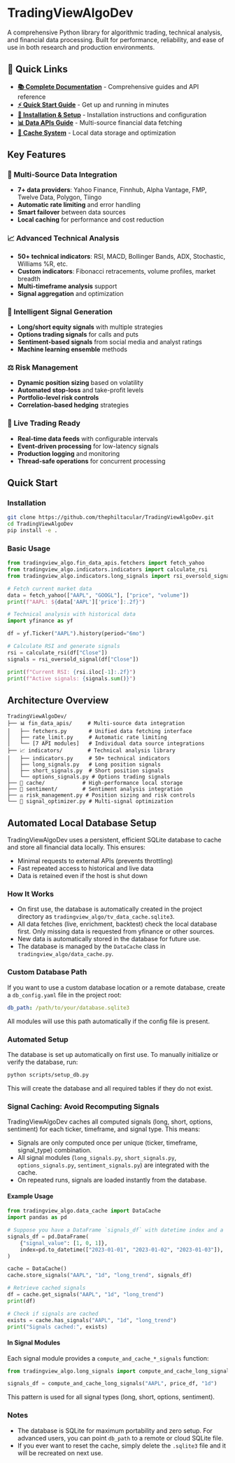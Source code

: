 # TradingViewAlgoDev

A comprehensive Python library for algorithmic trading, technical analysis, and financial data processing. Built for performance, reliability, and ease of use in both research and production environments.

## 🚀 Quick Links

- **[📚 Complete Documentation](docs/README.md)** - Comprehensive guides and API reference
- **[⚡ Quick Start Guide](docs/quickstart.md)** - Get up and running in minutes
- **[🔧 Installation & Setup](docs/installation.md)** - Installation instructions and configuration
- **[📊 Data APIs Guide](docs/data-apis.md)** - Multi-source financial data fetching
- **[💾 Cache System](docs/data-cache.md)** - Local data storage and optimization

## Key Features

### 🎯 Multi-Source Data Integration
- **7+ data providers**: Yahoo Finance, Finnhub, Alpha Vantage, FMP, Twelve Data, Polygon, Tiingo
- **Automatic rate limiting** and error handling
- **Smart failover** between data sources
- **Local caching** for performance and cost reduction

### 📈 Advanced Technical Analysis
- **50+ technical indicators**: RSI, MACD, Bollinger Bands, ADX, Stochastic, Williams %R, etc.
- **Custom indicators**: Fibonacci retracements, volume profiles, market breadth
- **Multi-timeframe analysis** support
- **Signal aggregation** and optimization

### 🎯 Intelligent Signal Generation
- **Long/short equity signals** with multiple strategies
- **Options trading signals** for calls and puts
- **Sentiment-based signals** from social media and analyst ratings
- **Machine learning ensemble** methods

### ⚖️ Risk Management
- **Dynamic position sizing** based on volatility
- **Automated stop-loss** and take-profit levels
- **Portfolio-level risk controls**
- **Correlation-based hedging** strategies

### 🔄 Live Trading Ready
- **Real-time data feeds** with configurable intervals
- **Event-driven processing** for low-latency signals
- **Production logging** and monitoring
- **Thread-safe operations** for concurrent processing

## Quick Start

### Installation

```bash
git clone https://github.com/thephiltacular/TradingViewAlgoDev.git
cd TradingViewAlgoDev
pip install -e .
```

### Basic Usage

```python
from tradingview_algo.fin_data_apis.fetchers import fetch_yahoo
from tradingview_algo.indicators.indicators import calculate_rsi
from tradingview_algo.indicators.long_signals import rsi_oversold_signal

# Fetch current market data
data = fetch_yahoo(["AAPL", "GOOGL"], ["price", "volume"])
print(f"AAPL: ${data['AAPL']['price']:.2f}")

# Technical analysis with historical data
import yfinance as yf

df = yf.Ticker("AAPL").history(period="6mo")

# Calculate RSI and generate signals
rsi = calculate_rsi(df["Close"])
signals = rsi_oversold_signal(df["Close"])

print(f"Current RSI: {rsi.iloc[-1]:.2f}")
print(f"Active signals: {signals.sum()}")
```

## Architecture Overview

```
TradingViewAlgoDev/
├── 📊 fin_data_apis/     # Multi-source data integration
│   ├── fetchers.py       # Unified data fetching interface
│   ├── rate_limit.py     # Automatic rate limiting
│   └── [7 API modules]   # Individual data source integrations
├── 📈 indicators/        # Technical analysis library
│   ├── indicators.py     # 50+ technical indicators
│   ├── long_signals.py   # Long position signals
│   ├── short_signals.py  # Short position signals
│   └── options_signals.py # Options trading signals
├── 💾 cache/            # High-performance local storage
├── 🎯 sentiment/        # Sentiment analysis integration
├── ⚖️ risk_management.py # Position sizing and risk controls
└── 🔄 signal_optimizer.py # Multi-signal optimization
```

## Automated Local Database Setup

TradingViewAlgoDev uses a persistent, efficient SQLite database to cache and store all financial data locally. This ensures:
- Minimal requests to external APIs (prevents throttling)
- Fast repeated access to historical and live data
- Data is retained even if the host is shut down

### How It Works

* On first use, the database is automatically created in the project directory as `tradingview_algo/tv_data_cache.sqlite3`.
* All data fetches (live, enrichment, backtest) check the local database first. Only missing data is requested from yfinance or other sources.
* New data is automatically stored in the database for future use.
* The database is managed by the `DataCache` class in `tradingview_algo/data_cache.py`.

### Custom Database Path

If you want to use a custom database location or a remote database, create a `db_config.yaml` file in the project root:

```yaml
db_path: /path/to/your/database.sqlite3
```

All modules will use this path automatically if the config file is present.

### Automated Setup

The database is set up automatically on first use. To manually initialize or verify the database, run:

```bash
python scripts/setup_db.py
```

This will create the database and all required tables if they do not exist.


### Signal Caching: Avoid Recomputing Signals

TradingViewAlgoDev caches all computed signals (long, short, options, sentiment) for each ticker, timeframe, and signal type. This means:
- Signals are only computed once per unique (ticker, timeframe, signal_type) combination.
- All signal modules (`long_signals.py`, `short_signals.py`, `options_signals.py`, `sentiment_signals.py`) are integrated with the cache.
- On repeated runs, signals are loaded instantly from the database.

#### Example Usage

```python
from tradingview_algo.data_cache import DataCache
import pandas as pd

# Suppose you have a DataFrame `signals_df` with datetime index and a 'signal_value' column
signals_df = pd.DataFrame(
    {"signal_value": [1, 0, 1]},
    index=pd.to_datetime(["2023-01-01", "2023-01-02", "2023-01-03"]),
)

cache = DataCache()
cache.store_signals("AAPL", "1d", "long_trend", signals_df)

# Retrieve cached signals
df = cache.get_signals("AAPL", "1d", "long_trend")
print(df)

# Check if signals are cached
exists = cache.has_signals("AAPL", "1d", "long_trend")
print("Signals cached:", exists)
```

#### In Signal Modules

Each signal module provides a `compute_and_cache_*_signals` function:

```python
from tradingview_algo.long_signals import compute_and_cache_long_signals

signals_df = compute_and_cache_long_signals("AAPL", price_df, "1d")
```

This pattern is used for all signal types (long, short, options, sentiment).

### Notes

- The database is SQLite for maximum portability and zero setup. For advanced users, you can point `db_path` to a remote or cloud SQLite file.
- If you ever want to reset the cache, simply delete the `.sqlite3` file and it will be recreated on next use.
